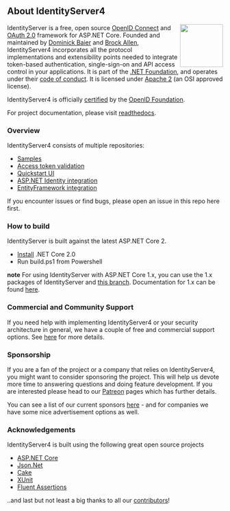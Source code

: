 ## About IdentityServer4
[<img align="right" width="100px" src="https://dotnetfoundation.org/images/logo_big.svg" />](https://dotnetfoundation.org)

IdentityServer is a free, open source [OpenID Connect](http://openid.net/connect/) and [OAuth 2.0](https://tools.ietf.org/html/rfc6749) framework for ASP.NET Core.
Founded and maintained by [Dominick Baier](https://twitter.com/leastprivilege) and [Brock Allen](https://twitter.com/brocklallen), IdentityServer4 incorporates all the protocol implementations and extensibility points needed to integrate token-based authentication, single-sign-on and API access control in your applications.
It is part of the [.NET Foundation](https://www.dotnetfoundation.org/), and operates under their [code of conduct](https://www.dotnetfoundation.org/code-of-conduct). It is licensed under [Apache 2](https://opensource.org/licenses/Apache-2.0) (an OSI approved license).

IdentityServer4 is officially [certified](https://openid.net/certification/) by the [OpenID Foundation](https://openid.net).

For project documentation, please visit [readthedocs](https://identityserver4.readthedocs.io).

### Overview
IdentityServer4 consists of multiple repositories:

* [Samples](https://github.com/IdentityServer/IdentityServer4.Samples)
* [Access token validation](https://github.com/IdentityServer/IdentityServer4.AccessTokenValidation)
* [Quickstart UI](https://github.com/IdentityServer/IdentityServer4.Quickstart.UI)
* [ASP.NET Identity integration](https://github.com/IdentityServer/IdentityServer4.AspNetIdentity)
* [EntityFramework integration](https://github.com/IdentityServer/IdentityServer4.EntityFramework)

If you encounter issues or find bugs, please open an issue in this repo here first.

### How to build
IdentityServer is built against the latest ASP.NET Core 2.

* [Install](https://www.microsoft.com/net/download/core#/current) .NET Core 2.0
* Run build.ps1 from Powershell

**note** For using IdentityServer with ASP.NET Core 1.x, you can use the 1.x packages of IdentityServer and [this branch](https://github.com/IdentityServer/IdentityServer4/tree/aspnetcore1). Documentation for 1.x can be found [here](http://docs.identityserver.io/en/aspnetcore1/).

### Commercial and Community Support
If you need help with implementing IdentityServer4 or your security architecture in general, we have a couple of free and commercial support options.
See [here](https://identityserver4.readthedocs.io/en/release/intro/support.html) for more details.

### Sponsorship
If you are a fan of the project or a company that relies on IdentityServer4, you might want to consider sponsoring the project.
This will help us devote more time to answering questions and doing feature development. If you are interested please head to our [Patreon](https://www.patreon.com/identityserver) pages which has further details.

You can see a list of our current sponsors [here](sponsors.md) - and for companies we have some nice advertisement options as well.

### Acknowledgements
IdentityServer4 is built using the following great open source projects

* [ASP.NET Core](https://github.com/aspnet)
* [Json.Net](http://www.newtonsoft.com/json)
* [Cake](http://cakebuild.net/)
* [XUnit](https://xunit.github.io/)
* [Fluent Assertions](http://www.fluentassertions.com/)

..and last but not least a big thanks to all our [contributors](https://github.com/IdentityServer/IdentityServer4/graphs/contributors)!
